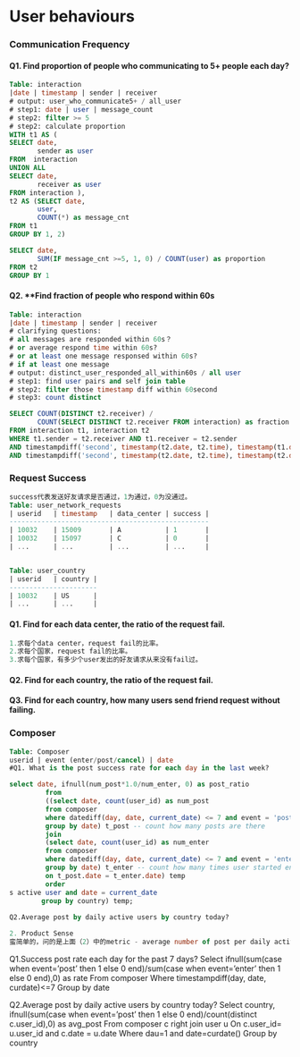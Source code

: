 # User behaviours

### Communication Frequency 

#### Q1. Find proportion of people who communicating to 5+ people each day? 

```sql
Table: interaction
|date | timestamp | sender | receiver
# output: user_who_communicate5+ / all_user
# step1: date | user | message_count 
# step2: filter >= 5 
# step2: calculate proportion 
WITH t1 AS (
SELECT date, 
       sender as user
FROM  interaction 
UNION ALL 
SELECT date, 
       receiver as user 
FROM interaction ), 
t2 AS (SELECT date, 
       user, 
       COUNT(*) as message_cnt
FROM t1
GROUP BY 1, 2) 

SELECT date, 
       SUM(IF message_cnt >=5, 1, 0) / COUNT(user) as proportion
FROM t2 
GROUP BY 1  
```

#### **Q2. \*\*Find fraction of people who respond within 60s**

```sql
Table: interaction
|date | timestamp | sender | receiver
# clarifying questions:
# all messages are responded within 60s？
# or average respond time within 60s?
# or at least one message responsed within 60s?
# if at least one message
# output: distinct_user_responded_all_within60s / all user
# step1: find user pairs and self join table 
# step2: filter those timestamp diff within 60second 
# step3: count distinct 

SELECT COUNT(DISTINCT t2.receiver) / 
       COUNT(SELECT DISTINCT t2.receiver FROM interaction) as fraction
FROM interaction t1, interaction t2 
WHERE t1.sender = t2.receiver AND t1.receiver = t2.sender
AND timestampdiff('second', timestamp(t2.date, t2.time), timestamp(t1.date, t1.time))<= 60
AND timestampdiff('second', timestamp(t2.date, t2.time), timestamp(t2.date, b.time)) >= 0
```

### Request Success 

```sql
success代表发送好友请求是否通过，1为通过，0为没通过。
Table: user_network_requests
| userid   | timestamp   | data_center | success |
--------------------------------------------------
| 10032    | 15009       | A           | 1       |
| 10032    | 15097       | C           | 0       |
| ...      | ...         | ...         | ...     |


Table: user_country
| userid   | country |
----------------------
| 10032    | US      | 
| ...      | ...     |
```

#### Q1. Find for each data center, the ratio of the request fail. 

```sql
1.求每个data center，request fail的比率。
2.求每个国家，request fail的比率。
3.求每个国家，有多少个user发出的好友请求从来没有fail过。
```

#### Q2. Find for each country, the ratio of the request fail. 

#### Q3. Find for each country, how many users send friend request without failing. 

### Composer

```sql
Table: Composer 
userid | event (enter/post/cancel) | date 
#Q1. What is the post success rate for each day in the last week? 

select date, ifnull(num_post*1.0/num_enter, 0) as post_ratio
         from
         ((select date, count(user_id) as num_post
         from composer
         where datediff(day, date, current_date) <= 7 and event = 'post'
         group by date) t_post -- count how many posts are there
         join
         (select date, count(user_id) as num_enter
         from composer
         where datediff(day, date, current_date) <= 7 and event = 'enter'
         group by date) t_enter -- count how many times user started entering text
         on t_post.date = t_enter.date) temp
         order
s active user and date = current_date
        group by country) temp;
        
Q2.Average post by daily active users by country today?

2. Product Sense
蛮简单的，问的是上面（2）中的metric - average number of post per daily active user 突然从3下降到2.5，有哪些可能的原因，并且解释每个原因。好像还问了个问题，是怎么样确定一个新的change是好是坏之类的，有哪些metric可以帮助measure。
```

Q1.Success post rate each day for the past 7 days? Select ifnull\(sum\(case when event=’post’ then 1 else 0 end\)/sum\(case when event=’enter’ then 1 else 0 end\),0\) as rate From composer Where timestampdiff\(day, date, curdate\)&lt;=7 Group by date

Q2.Average post by daily active users by country today? Select country, ifnull\(sum\(case when event=’post’ then 1 else 0 end\)/count\(distinct c.user\_id\),0\) as avg\_post From composer c right join user u On c.user\_id= u.user\_id and c.date = u.date Where dau=1 and date=curdate\(\) Group by country

